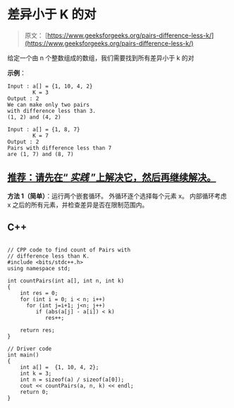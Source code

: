 # 差异小于 K 的对

> 原文： [https://www.geeksforgeeks.org/pairs-difference-less-k/](https://www.geeksforgeeks.org/pairs-difference-less-k/)

给定一个由 n 个整数组成的数组，我们需要找到所有差异小于 k 的对

**示例**：

```
Input : a[] = {1, 10, 4, 2}
        K = 3
Output : 2
We can make only two pairs 
with difference less than 3.
(1, 2) and (4, 2)

Input : a[] = {1, 8, 7}
        K = 7
Output : 2
Pairs with difference less than 7
are (1, 7) and (8, 7)

```

## [推荐：请先在“ ***实践*** ”上解决它，然后再继续解决。](https://practice.geeksforgeeks.org/problems/pairs-with-difference-less-than-k/0)

**方法 1（简单）**：运行两个嵌套循环。 外循环逐个选择每个元素 x。 内部循环考虑 x 之后的所有元素，并检查差异是否在限制范围内。

## C++ 

```

// CPP code to find count of Pairs with  
// difference less than K. 
#include <bits/stdc++.h> 
using namespace std; 

int countPairs(int a[], int n, int k) 
{ 
    int res = 0; 
    for (int i = 0; i < n; i++)  
      for (int j=i+1; j<n; j++) 
         if (abs(a[j] - a[i]) < k)  
            res++; 

    return res; 
} 

// Driver code 
int main() 
{ 
    int a[] =  {1, 10, 4, 2}; 
    int k = 3; 
    int n = sizeof(a) / sizeof(a[0]); 
    cout << countPairs(a, n, k) << endl;  
    return 0; 
} 

```